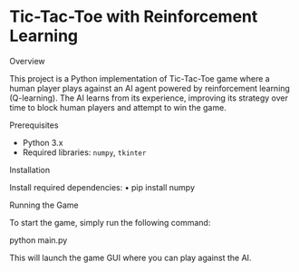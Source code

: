 # Tic-Tac-Toe with Reinforcement Learning

Overview

This project is a Python implementation of Tic-Tac-Toe game where a human player plays against an AI agent powered by reinforcement learning (Q-learning). The AI learns from its experience, improving its strategy over time to block human players and attempt to win the game.

Prerequisites

- Python 3.x
- Required libraries: `numpy`, `tkinter`

Installation

Install required dependencies:
•	pip install numpy

Running the Game

To start the game, simply run the following command:

python main.py

This will launch the game GUI where you can play against the AI.
